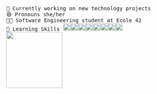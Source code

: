 <pre>
🔭 Currently working on new technology projects
😄 Pronouns she/her
👩‍🎓 Software Engineering student at Ecole 42
🧠 Learning Skills <img height="20em" src="https://img.shields.io/badge/C-0D1117?style=for-the-badge&logo=c&logoColor=ab3f27"/><img height="20em" src="https://img.shields.io/badge/HTML-0D1117?style=for-the-badge&logo=html5&logoColor=e34c26"/><img height="20em" src="https://img.shields.io/badge/Css-0D1117?style=for-the-badge&logo=css3&logoColor=blue"/><img height="20em" src="https://img.shields.io/badge/Javascript-0D1117?style=for-the-badge&logo=javascript&logoColor=f1df3a"/><img height="20em" src="https://img.shields.io/badge/React-0D1117?style=for-the-badge&logo=react&logoColor=61dfbf"/><img height="20em" src="https://img.shields.io/badge/TypeScript-0D1117?style=for-the-badge&logo=typescript&logoColor=4e78c4"/><img height="20em" src="https://img.shields.io/badge/git-0D1117?style=for-the-badge&logo=git&logoColor=f1502f"/><img height="20em" src="https://img.shields.io/badge/Markdown-0D1117?style=for-the-badge&logo=markdown&logoColor=5aa132"/>
<div><img height="150em" src="https://github-readme-stats.vercel.app/api/top-langs/?username=carlalrfranca&layout=compact&langs_count=7&border_color=0D1117&bg_color=0D1117&title_color=8f989f&text_color=8f989f&icon_color=b55c5e"/></div>
</pre>
 
